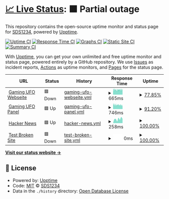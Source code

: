 # [📈 Live Status](https://demo.upptime.js.org): <!--live status--> **🟧 Partial outage**

This repository contains the open-source uptime monitor and status page for [SDS1234](https://demo.upptime.js.org), powered by [Upptime](https://github.com/upptime/upptime).

[![Uptime CI](https://github.com/SDS1234/upptime/workflows/Uptime%20CI/badge.svg)](https://github.com/SDS1234/upptime/actions?query=workflow%3A%22Uptime+CI%22)
[![Response Time CI](https://github.com/SDS1234/upptime/workflows/Response%20Time%20CI/badge.svg)](https://github.com/SDS1234/upptime/actions?query=workflow%3A%22Response+Time+CI%22)
[![Graphs CI](https://github.com/SDS1234/upptime/workflows/Graphs%20CI/badge.svg)](https://github.com/SDS1234/upptime/actions?query=workflow%3A%22Graphs+CI%22)
[![Static Site CI](https://github.com/SDS1234/upptime/workflows/Static%20Site%20CI/badge.svg)](https://github.com/SDS1234/upptime/actions?query=workflow%3A%22Static+Site+CI%22)
[![Summary CI](https://github.com/SDS1234/upptime/workflows/Summary%20CI/badge.svg)](https://github.com/SDS1234/upptime/actions?query=workflow%3A%22Summary+CI%22)

With [Upptime](https://upptime.js.org), you can get your own unlimited and free uptime monitor and status page, powered entirely by a GitHub repository. We use [Issues](https://github.com/SDS1234/upptime/issues) as incident reports, [Actions](https://github.com/SDS1234/upptime/actions) as uptime monitors, and [Pages](https://demo.upptime.js.org) for the status page.

<!--start: status pages-->
<!-- This summary is generated by Upptime (https://github.com/upptime/upptime) -->
<!-- Do not edit this manually, your changes will be overwritten -->
<!-- prettier-ignore -->
| URL | Status | History | Response Time | Uptime |
| --- | ------ | ------- | ------------- | ------ |
| <img alt="" src="https://favicons.githubusercontent.com/gaming-ufo.de" height="13"> [Gaming UFO Webseite](https://gaming-ufo.de) | 🟥 Down | [gaming-ufo-webseite.yml](https://github.com/SDS1234/Uptime/commits/HEAD/history/gaming-ufo-webseite.yml) | <details><summary><img alt="Response time graph" src="./graphs/gaming-ufo-webseite/response-time-week.png" height="20"> 665ms</summary><br><a href="https://demo.upptime.js.org/history/gaming-ufo-webseite"><img alt="Response time 1052" src="https://img.shields.io/endpoint?url=https%3A%2F%2Fraw.githubusercontent.com%2FSDS1234%2FUptime%2FHEAD%2Fapi%2Fgaming-ufo-webseite%2Fresponse-time.json"></a><br><a href="https://demo.upptime.js.org/history/gaming-ufo-webseite"><img alt="24-hour response time 661" src="https://img.shields.io/endpoint?url=https%3A%2F%2Fraw.githubusercontent.com%2FSDS1234%2FUptime%2FHEAD%2Fapi%2Fgaming-ufo-webseite%2Fresponse-time-day.json"></a><br><a href="https://demo.upptime.js.org/history/gaming-ufo-webseite"><img alt="7-day response time 665" src="https://img.shields.io/endpoint?url=https%3A%2F%2Fraw.githubusercontent.com%2FSDS1234%2FUptime%2FHEAD%2Fapi%2Fgaming-ufo-webseite%2Fresponse-time-week.json"></a><br><a href="https://demo.upptime.js.org/history/gaming-ufo-webseite"><img alt="30-day response time 1054" src="https://img.shields.io/endpoint?url=https%3A%2F%2Fraw.githubusercontent.com%2FSDS1234%2FUptime%2FHEAD%2Fapi%2Fgaming-ufo-webseite%2Fresponse-time-month.json"></a><br><a href="https://demo.upptime.js.org/history/gaming-ufo-webseite"><img alt="1-year response time 1052" src="https://img.shields.io/endpoint?url=https%3A%2F%2Fraw.githubusercontent.com%2FSDS1234%2FUptime%2FHEAD%2Fapi%2Fgaming-ufo-webseite%2Fresponse-time-year.json"></a></details> | <details><summary><a href="https://demo.upptime.js.org/history/gaming-ufo-webseite">77.85%</a></summary><a href="https://demo.upptime.js.org/history/gaming-ufo-webseite"><img alt="All-time uptime 95.83%" src="https://img.shields.io/endpoint?url=https%3A%2F%2Fraw.githubusercontent.com%2FSDS1234%2FUptime%2FHEAD%2Fapi%2Fgaming-ufo-webseite%2Fuptime.json"></a><br><a href="https://demo.upptime.js.org/history/gaming-ufo-webseite"><img alt="24-hour uptime 69.53%" src="https://img.shields.io/endpoint?url=https%3A%2F%2Fraw.githubusercontent.com%2FSDS1234%2FUptime%2FHEAD%2Fapi%2Fgaming-ufo-webseite%2Fuptime-day.json"></a><br><a href="https://demo.upptime.js.org/history/gaming-ufo-webseite"><img alt="7-day uptime 77.85%" src="https://img.shields.io/endpoint?url=https%3A%2F%2Fraw.githubusercontent.com%2FSDS1234%2FUptime%2FHEAD%2Fapi%2Fgaming-ufo-webseite%2Fuptime-week.json"></a><br><a href="https://demo.upptime.js.org/history/gaming-ufo-webseite"><img alt="30-day uptime 92.71%" src="https://img.shields.io/endpoint?url=https%3A%2F%2Fraw.githubusercontent.com%2FSDS1234%2FUptime%2FHEAD%2Fapi%2Fgaming-ufo-webseite%2Fuptime-month.json"></a><br><a href="https://demo.upptime.js.org/history/gaming-ufo-webseite"><img alt="1-year uptime 95.83%" src="https://img.shields.io/endpoint?url=https%3A%2F%2Fraw.githubusercontent.com%2FSDS1234%2FUptime%2FHEAD%2Fapi%2Fgaming-ufo-webseite%2Fuptime-year.json"></a></details>
| <img alt="" src="https://favicons.githubusercontent.com/panel.gaming-ufo.de" height="13"> [Gaming UFO Panel](https://panel.gaming-ufo.de) | 🟩 Up | [gaming-ufo-panel.yml](https://github.com/SDS1234/Uptime/commits/HEAD/history/gaming-ufo-panel.yml) | <details><summary><img alt="Response time graph" src="./graphs/gaming-ufo-panel/response-time-week.png" height="20"> 746ms</summary><br><a href="https://demo.upptime.js.org/history/gaming-ufo-panel"><img alt="Response time 860" src="https://img.shields.io/endpoint?url=https%3A%2F%2Fraw.githubusercontent.com%2FSDS1234%2FUptime%2FHEAD%2Fapi%2Fgaming-ufo-panel%2Fresponse-time.json"></a><br><a href="https://demo.upptime.js.org/history/gaming-ufo-panel"><img alt="24-hour response time 703" src="https://img.shields.io/endpoint?url=https%3A%2F%2Fraw.githubusercontent.com%2FSDS1234%2FUptime%2FHEAD%2Fapi%2Fgaming-ufo-panel%2Fresponse-time-day.json"></a><br><a href="https://demo.upptime.js.org/history/gaming-ufo-panel"><img alt="7-day response time 746" src="https://img.shields.io/endpoint?url=https%3A%2F%2Fraw.githubusercontent.com%2FSDS1234%2FUptime%2FHEAD%2Fapi%2Fgaming-ufo-panel%2Fresponse-time-week.json"></a><br><a href="https://demo.upptime.js.org/history/gaming-ufo-panel"><img alt="30-day response time 841" src="https://img.shields.io/endpoint?url=https%3A%2F%2Fraw.githubusercontent.com%2FSDS1234%2FUptime%2FHEAD%2Fapi%2Fgaming-ufo-panel%2Fresponse-time-month.json"></a><br><a href="https://demo.upptime.js.org/history/gaming-ufo-panel"><img alt="1-year response time 860" src="https://img.shields.io/endpoint?url=https%3A%2F%2Fraw.githubusercontent.com%2FSDS1234%2FUptime%2FHEAD%2Fapi%2Fgaming-ufo-panel%2Fresponse-time-year.json"></a></details> | <details><summary><a href="https://demo.upptime.js.org/history/gaming-ufo-panel">91.20%</a></summary><a href="https://demo.upptime.js.org/history/gaming-ufo-panel"><img alt="All-time uptime 98.03%" src="https://img.shields.io/endpoint?url=https%3A%2F%2Fraw.githubusercontent.com%2FSDS1234%2FUptime%2FHEAD%2Fapi%2Fgaming-ufo-panel%2Fuptime.json"></a><br><a href="https://demo.upptime.js.org/history/gaming-ufo-panel"><img alt="24-hour uptime 88.96%" src="https://img.shields.io/endpoint?url=https%3A%2F%2Fraw.githubusercontent.com%2FSDS1234%2FUptime%2FHEAD%2Fapi%2Fgaming-ufo-panel%2Fuptime-day.json"></a><br><a href="https://demo.upptime.js.org/history/gaming-ufo-panel"><img alt="7-day uptime 91.20%" src="https://img.shields.io/endpoint?url=https%3A%2F%2Fraw.githubusercontent.com%2FSDS1234%2FUptime%2FHEAD%2Fapi%2Fgaming-ufo-panel%2Fuptime-week.json"></a><br><a href="https://demo.upptime.js.org/history/gaming-ufo-panel"><img alt="30-day uptime 96.48%" src="https://img.shields.io/endpoint?url=https%3A%2F%2Fraw.githubusercontent.com%2FSDS1234%2FUptime%2FHEAD%2Fapi%2Fgaming-ufo-panel%2Fuptime-month.json"></a><br><a href="https://demo.upptime.js.org/history/gaming-ufo-panel"><img alt="1-year uptime 98.03%" src="https://img.shields.io/endpoint?url=https%3A%2F%2Fraw.githubusercontent.com%2FSDS1234%2FUptime%2FHEAD%2Fapi%2Fgaming-ufo-panel%2Fuptime-year.json"></a></details>
| <img alt="" src="https://favicons.githubusercontent.com/news.ycombinator.com" height="13"> [Hacker News](https://news.ycombinator.com) | 🟩 Up | [hacker-news.yml](https://github.com/SDS1234/Uptime/commits/HEAD/history/hacker-news.yml) | <details><summary><img alt="Response time graph" src="./graphs/hacker-news/response-time-week.png" height="20"> 258ms</summary><br><a href="https://demo.upptime.js.org/history/hacker-news"><img alt="Response time 267" src="https://img.shields.io/endpoint?url=https%3A%2F%2Fraw.githubusercontent.com%2FSDS1234%2FUptime%2FHEAD%2Fapi%2Fhacker-news%2Fresponse-time.json"></a><br><a href="https://demo.upptime.js.org/history/hacker-news"><img alt="24-hour response time 268" src="https://img.shields.io/endpoint?url=https%3A%2F%2Fraw.githubusercontent.com%2FSDS1234%2FUptime%2FHEAD%2Fapi%2Fhacker-news%2Fresponse-time-day.json"></a><br><a href="https://demo.upptime.js.org/history/hacker-news"><img alt="7-day response time 258" src="https://img.shields.io/endpoint?url=https%3A%2F%2Fraw.githubusercontent.com%2FSDS1234%2FUptime%2FHEAD%2Fapi%2Fhacker-news%2Fresponse-time-week.json"></a><br><a href="https://demo.upptime.js.org/history/hacker-news"><img alt="30-day response time 264" src="https://img.shields.io/endpoint?url=https%3A%2F%2Fraw.githubusercontent.com%2FSDS1234%2FUptime%2FHEAD%2Fapi%2Fhacker-news%2Fresponse-time-month.json"></a><br><a href="https://demo.upptime.js.org/history/hacker-news"><img alt="1-year response time 267" src="https://img.shields.io/endpoint?url=https%3A%2F%2Fraw.githubusercontent.com%2FSDS1234%2FUptime%2FHEAD%2Fapi%2Fhacker-news%2Fresponse-time-year.json"></a></details> | <details><summary><a href="https://demo.upptime.js.org/history/hacker-news">100.00%</a></summary><a href="https://demo.upptime.js.org/history/hacker-news"><img alt="All-time uptime 100.00%" src="https://img.shields.io/endpoint?url=https%3A%2F%2Fraw.githubusercontent.com%2FSDS1234%2FUptime%2FHEAD%2Fapi%2Fhacker-news%2Fuptime.json"></a><br><a href="https://demo.upptime.js.org/history/hacker-news"><img alt="24-hour uptime 100.00%" src="https://img.shields.io/endpoint?url=https%3A%2F%2Fraw.githubusercontent.com%2FSDS1234%2FUptime%2FHEAD%2Fapi%2Fhacker-news%2Fuptime-day.json"></a><br><a href="https://demo.upptime.js.org/history/hacker-news"><img alt="7-day uptime 100.00%" src="https://img.shields.io/endpoint?url=https%3A%2F%2Fraw.githubusercontent.com%2FSDS1234%2FUptime%2FHEAD%2Fapi%2Fhacker-news%2Fuptime-week.json"></a><br><a href="https://demo.upptime.js.org/history/hacker-news"><img alt="30-day uptime 100.00%" src="https://img.shields.io/endpoint?url=https%3A%2F%2Fraw.githubusercontent.com%2FSDS1234%2FUptime%2FHEAD%2Fapi%2Fhacker-news%2Fuptime-month.json"></a><br><a href="https://demo.upptime.js.org/history/hacker-news"><img alt="1-year uptime 99.99%" src="https://img.shields.io/endpoint?url=https%3A%2F%2Fraw.githubusercontent.com%2FSDS1234%2FUptime%2FHEAD%2Fapi%2Fhacker-news%2Fuptime-year.json"></a></details>
| <img alt="" src="https://favicons.githubusercontent.com/thissitedoesnotexist.koj.co" height="13"> [Test Broken Site](https://thissitedoesnotexist.koj.co) | 🟥 Down | [test-broken-site.yml](https://github.com/SDS1234/Uptime/commits/HEAD/history/test-broken-site.yml) | <details><summary><img alt="Response time graph" src="./graphs/test-broken-site/response-time-week.png" height="20"> 0ms</summary><br><a href="https://demo.upptime.js.org/history/test-broken-site"><img alt="Response time 0" src="https://img.shields.io/endpoint?url=https%3A%2F%2Fraw.githubusercontent.com%2FSDS1234%2FUptime%2FHEAD%2Fapi%2Ftest-broken-site%2Fresponse-time.json"></a><br><a href="https://demo.upptime.js.org/history/test-broken-site"><img alt="24-hour response time 0" src="https://img.shields.io/endpoint?url=https%3A%2F%2Fraw.githubusercontent.com%2FSDS1234%2FUptime%2FHEAD%2Fapi%2Ftest-broken-site%2Fresponse-time-day.json"></a><br><a href="https://demo.upptime.js.org/history/test-broken-site"><img alt="7-day response time 0" src="https://img.shields.io/endpoint?url=https%3A%2F%2Fraw.githubusercontent.com%2FSDS1234%2FUptime%2FHEAD%2Fapi%2Ftest-broken-site%2Fresponse-time-week.json"></a><br><a href="https://demo.upptime.js.org/history/test-broken-site"><img alt="30-day response time 0" src="https://img.shields.io/endpoint?url=https%3A%2F%2Fraw.githubusercontent.com%2FSDS1234%2FUptime%2FHEAD%2Fapi%2Ftest-broken-site%2Fresponse-time-month.json"></a><br><a href="https://demo.upptime.js.org/history/test-broken-site"><img alt="1-year response time 0" src="https://img.shields.io/endpoint?url=https%3A%2F%2Fraw.githubusercontent.com%2FSDS1234%2FUptime%2FHEAD%2Fapi%2Ftest-broken-site%2Fresponse-time-year.json"></a></details> | <details><summary><a href="https://demo.upptime.js.org/history/test-broken-site">100.00%</a></summary><a href="https://demo.upptime.js.org/history/test-broken-site"><img alt="All-time uptime 100.00%" src="https://img.shields.io/endpoint?url=https%3A%2F%2Fraw.githubusercontent.com%2FSDS1234%2FUptime%2FHEAD%2Fapi%2Ftest-broken-site%2Fuptime.json"></a><br><a href="https://demo.upptime.js.org/history/test-broken-site"><img alt="24-hour uptime 100.00%" src="https://img.shields.io/endpoint?url=https%3A%2F%2Fraw.githubusercontent.com%2FSDS1234%2FUptime%2FHEAD%2Fapi%2Ftest-broken-site%2Fuptime-day.json"></a><br><a href="https://demo.upptime.js.org/history/test-broken-site"><img alt="7-day uptime 100.00%" src="https://img.shields.io/endpoint?url=https%3A%2F%2Fraw.githubusercontent.com%2FSDS1234%2FUptime%2FHEAD%2Fapi%2Ftest-broken-site%2Fuptime-week.json"></a><br><a href="https://demo.upptime.js.org/history/test-broken-site"><img alt="30-day uptime 100.00%" src="https://img.shields.io/endpoint?url=https%3A%2F%2Fraw.githubusercontent.com%2FSDS1234%2FUptime%2FHEAD%2Fapi%2Ftest-broken-site%2Fuptime-month.json"></a><br><a href="https://demo.upptime.js.org/history/test-broken-site"><img alt="1-year uptime 100.00%" src="https://img.shields.io/endpoint?url=https%3A%2F%2Fraw.githubusercontent.com%2FSDS1234%2FUptime%2FHEAD%2Fapi%2Ftest-broken-site%2Fuptime-year.json"></a></details>

<!--end: status pages-->

[**Visit our status website →**](https://demo.upptime.js.org)

## 📄 License

- Powered by: [Upptime](https://github.com/upptime/upptime)
- Code: [MIT](./LICENSE) © [SDS1234](https://demo.upptime.js.org)
- Data in the `./history` directory: [Open Database License](https://opendatacommons.org/licenses/odbl/1-0/)
